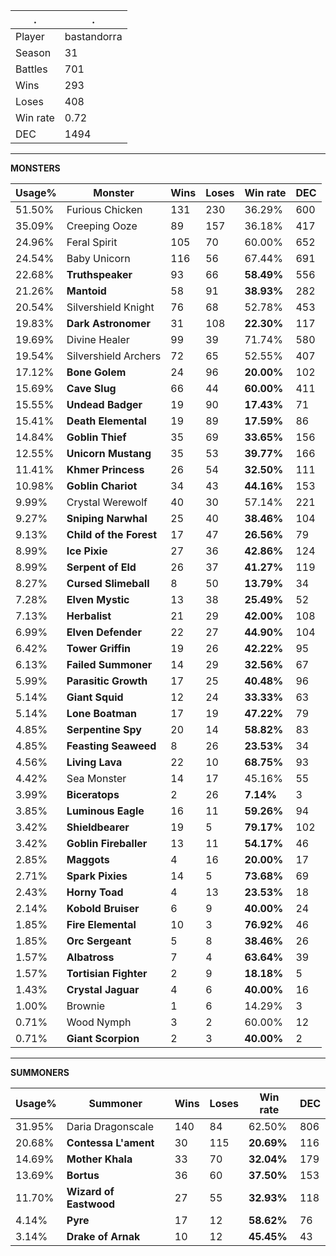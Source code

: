 .|.
|-|-
Player|bastandorra
Season|31
Battles|701
Wins|293
Loses|408
Win rate|0.72
DEC|1494

---
**MONSTERS**

Usage%|Monster|Wins|Loses|Win rate|DEC|
-|-|-|-|-|-|
51.50%|Furious Chicken|131|230|36.29%|600|
35.09%|Creeping Ooze|89|157|36.18%|417|
24.96%|Feral Spirit|105|70|60.00%|652|
24.54%|Baby Unicorn|116|56|67.44%|691|
22.68%|**Truthspeaker**|93|66|**58.49%**|556|
21.26%|**Mantoid**|58|91|**38.93%**|282|
20.54%|Silvershield Knight|76|68|52.78%|453|
19.83%|**Dark Astronomer**|31|108|**22.30%**|117|
19.69%|Divine Healer|99|39|71.74%|580|
19.54%|Silvershield Archers|72|65|52.55%|407|
17.12%|**Bone Golem**|24|96|**20.00%**|102|
15.69%|**Cave Slug**|66|44|**60.00%**|411|
15.55%|**Undead Badger**|19|90|**17.43%**|71|
15.41%|**Death Elemental**|19|89|**17.59%**|86|
14.84%|**Goblin Thief**|35|69|**33.65%**|156|
12.55%|**Unicorn Mustang**|35|53|**39.77%**|166|
11.41%|**Khmer Princess**|26|54|**32.50%**|111|
10.98%|**Goblin Chariot**|34|43|**44.16%**|153|
9.99%|Crystal Werewolf|40|30|57.14%|221|
9.27%|**Sniping Narwhal**|25|40|**38.46%**|104|
9.13%|**Child of the Forest**|17|47|**26.56%**|79|
8.99%|**Ice Pixie**|27|36|**42.86%**|124|
8.99%|**Serpent of Eld**|26|37|**41.27%**|119|
8.27%|**Cursed Slimeball**|8|50|**13.79%**|34|
7.28%|**Elven Mystic**|13|38|**25.49%**|52|
7.13%|**Herbalist**|21|29|**42.00%**|108|
6.99%|**Elven Defender**|22|27|**44.90%**|104|
6.42%|**Tower Griffin**|19|26|**42.22%**|95|
6.13%|**Failed Summoner**|14|29|**32.56%**|67|
5.99%|**Parasitic Growth**|17|25|**40.48%**|96|
5.14%|**Giant Squid**|12|24|**33.33%**|63|
5.14%|**Lone Boatman**|17|19|**47.22%**|79|
4.85%|**Serpentine Spy**|20|14|**58.82%**|83|
4.85%|**Feasting Seaweed**|8|26|**23.53%**|34|
4.56%|**Living Lava**|22|10|**68.75%**|93|
4.42%|Sea Monster|14|17|45.16%|55|
3.99%|**Biceratops**|2|26|**7.14%**|3|
3.85%|**Luminous Eagle**|16|11|**59.26%**|94|
3.42%|**Shieldbearer**|19|5|**79.17%**|102|
3.42%|**Goblin Fireballer**|13|11|**54.17%**|46|
2.85%|**Maggots**|4|16|**20.00%**|17|
2.71%|**Spark Pixies**|14|5|**73.68%**|69|
2.43%|**Horny Toad**|4|13|**23.53%**|18|
2.14%|**Kobold Bruiser**|6|9|**40.00%**|24|
1.85%|**Fire Elemental**|10|3|**76.92%**|46|
1.85%|**Orc Sergeant**|5|8|**38.46%**|26|
1.57%|**Albatross**|7|4|**63.64%**|39|
1.57%|**Tortisian Fighter**|2|9|**18.18%**|5|
1.43%|**Crystal Jaguar**|4|6|**40.00%**|16|
1.00%|Brownie|1|6|14.29%|3|
0.71%|Wood Nymph|3|2|60.00%|12|
0.71%|**Giant Scorpion**|2|3|**40.00%**|2|

---
**SUMMONERS**

Usage%|Summoner|Wins|Loses|Win rate|DEC|
-|-|-|-|-|-|
31.95%|Daria Dragonscale|140|84|62.50%|806|
20.68%|**Contessa L'ament**|30|115|**20.69%**|116|
14.69%|**Mother Khala**|33|70|**32.04%**|179|
13.69%|**Bortus**|36|60|**37.50%**|153|
11.70%|**Wizard of Eastwood**|27|55|**32.93%**|118|
4.14%|**Pyre**|17|12|**58.62%**|76|
3.14%|**Drake of Arnak**|10|12|**45.45%**|43|
